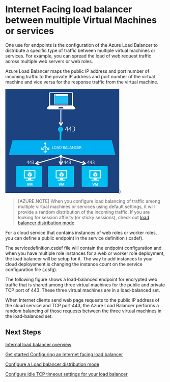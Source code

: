 
<properties 
   pageTitle="Internet facing load balancer overview | Microsoft Azure "
   description="Overview for Internet facing load balancer and its features. How a load balancer works for Azure using virtual machines and cloud services."
   services="load-balancer"
   documentationCenter="na"
   authors="joaoma"
   manager="adinah"
   editor="tysonn" />
<tags 
   ms.service="load-balancer"
   ms.devlang="na"
   ms.topic="article"
   ms.tgt_pltfrm="na"
   ms.workload="infrastructure-services"
   ms.date="05/01/2015"
   ms.author="joaoma" />


# Internet Facing load balancer between multiple Virtual Machines or services

One use for endpoints is the configuration of the Azure Load Balancer to distribute a specific type of traffic between multiple virtual machines or services. For example, you can spread the load of web request traffic across multiple web servers or web roles.

Azure Load Balancer maps the public IP address and port number of incoming traffic to the private IP address and port number of the virtual machine and vice versa for the response traffic from the virtual machine.

![public load balancer example](./media/load-balancer-internet-overview/IC727496.png))

>[AZURE.NOTE] When you configure load balancing of traffic among multiple virtual machines or services using default settings, it will provide a random distribution of the incoming traffic. If you are looking for session affinity (or sticky sessions), check out [load balancer distribution mode](load-balancer-distribution-mode.md)

For a cloud service that contains instances of web roles or worker roles, you can define a public endpoint in the service definition (.csdef).
 
The servicedefinition.csdef file will contain the endpoint configuration and when you have multiple role instances for a web or worker role deployment, the load balancer will be setup for it. The way to add instances to your cloud deployement is changing the instance count on the service configuration file (.csfg).  

The following figure shows a load-balanced endpoint for encrypted web traffic that is shared among three virtual machines for the public and private TCP port of 443. These three virtual machines are in a load-balanced set.

When Internet clients send web page requests to the public IP address of the cloud service and TCP port 443, the Azure Load Balancer performs a random balancing of those requests between the three virtual machines in the load-balanced set.


## Next Steps

[Internal load balancer overview](load-balancer-internal-overview.md)

[Get started Configuring an Internet facing load balancer](load-balancer-internet-getstarted.md)

[Configure a Load balancer distribution mode](load-balancer-distribution-mode.md)

[Configure idle TCP timeout settings for your load balancer](load-balancer-tcp-idle-timeout.md)


